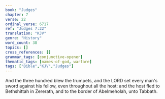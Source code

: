 ```yaml
---
book: "Judges"
chapter: 7
verse: 22
ordinal_verse: 6717
ref: "Judges 7:22"
translation: "KJV"
genre: "History"
word_count: 38
topics: []
cross_references: []
grammar_tags: [conjunctive-opener]
thematic_tags: [names-of-god, warfare]
tags: ["Bible","KJV","Judges"]
---
```

And the three hundred blew the trumpets, and the LORD set every man's sword against his fellow, even throughout all the host: and the host fled to Bethshittah in Zererath, and to the border of Abelmeholah, unto Tabbath.
